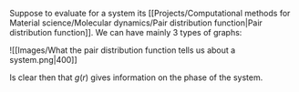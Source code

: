Suppose to evaluate for a system its [[Projects/Computational methods for Material science/Molecular dynamics/Pair distribution function|Pair distribution function]].
We can have mainly 3 types of graphs:

![[Images/What the pair distribution function tells us about a system.png|400]]

Is clear then that $g(r)$ gives information on the phase of the system.